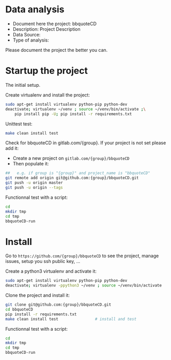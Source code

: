 # Data analysis
- Document here the project: bbquoteCD
- Description: Project Description
- Data Source:
- Type of analysis:

Please document the project the better you can.

# Startup the project

The initial setup.

Create virtualenv and install the project:
```bash
sudo apt-get install virtualenv python-pip python-dev
deactivate; virtualenv ~/venv ; source ~/venv/bin/activate ;\
    pip install pip -U; pip install -r requirements.txt
```

Unittest test:
```bash
make clean install test
```

Check for bbquoteCD in gitlab.com/{group}.
If your project is not set please add it:

- Create a new project on `gitlab.com/{group}/bbquoteCD`
- Then populate it:

```bash
##   e.g. if group is "{group}" and project_name is "bbquoteCD"
git remote add origin git@github.com:{group}/bbquoteCD.git
git push -u origin master
git push -u origin --tags
```

Functionnal test with a script:

```bash
cd
mkdir tmp
cd tmp
bbquoteCD-run
```

# Install

Go to `https://github.com/{group}/bbquoteCD` to see the project, manage issues,
setup you ssh public key, ...

Create a python3 virtualenv and activate it:

```bash
sudo apt-get install virtualenv python-pip python-dev
deactivate; virtualenv -ppython3 ~/venv ; source ~/venv/bin/activate
```

Clone the project and install it:

```bash
git clone git@github.com:{group}/bbquoteCD.git
cd bbquoteCD
pip install -r requirements.txt
make clean install test                # install and test
```
Functionnal test with a script:

```bash
cd
mkdir tmp
cd tmp
bbquoteCD-run
```
